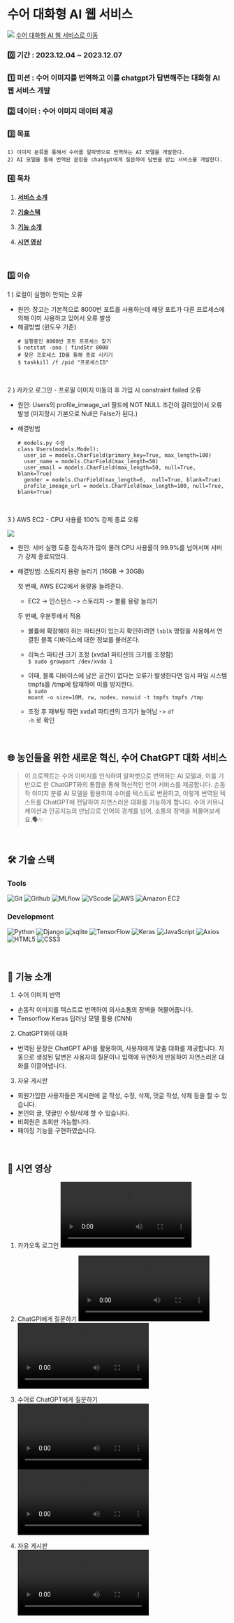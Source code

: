 # 수어 대화형 AI 웹 서비스

![](/static/image/image.png)
<a href="http://13.57.32.184/">수어 대화형 AI 웹 서비스로 이동</a>


### 0️⃣ 기간 : 2023.12.04 ~ 2023.12.07<br/>

### 1️⃣ 미션 : 수어 이미지를 번역하고 이를 chatgpt가 답변해주는 대화형 AI 웹 서비스 개발<br/>

### 2️⃣ 데이터 : 수어 이미지 데이터 제공
  
### 3️⃣ 목표 
    1) 이미지 분류를 통해서 수어를 알파벳으로 번역하는 AI 모델을 개발한다.
    2) AI 모델을 통해 번역된 문장을 chatgpt에게 질문하여 답변을 받는 서비스를 개발한다. 

### 4️⃣ 목차

1. [**서비스 소개**](#service)

2. [**기술스택**](#stacks)

3. [**기능 소개**](#func)

4. [**시연 영상**](#testing)

<br />

### 5️⃣ 이슈
1 ) 로컬이 실행이 안되는 오류
  - 원인: 장고는 기본적으로 8000번 포트를 사용하는데 해당 포트가 다른 프로세스에 의해 이미 사용하고 있어서 오류 발생
  - 해결방법 (윈도우 기준)
    ```
    # 실행중인 8000번 포트 프로세스 찾기
    $ netstat -ano | findStr 8000
    # 찾은 프로세스 ID를 통해 종료 시키기
    $ taskkill /f /pid "프로세스ID"
    ```
<br/>

2 ) 카카오 로그인 - 프로필 이미지 미동의 후 가입 시 constraint failed 오류
  - 원인: Users의 profile_imeage_url 필드에 NOT NULL 조건이 걸려있어서 오류 발생 (미지정시 기본으로 Null은 False가 된다.)
  - 해결방법

    ```
    # models.py 수정
    class Users(models.Model):
      user_id = models.CharField(primary_key=True, max_length=100)
      user_name = models.CharField(max_length=50)
      user_email = models.CharField(max_length=50, null=True, blank=True)
      gender = models.CharField(max_length=6,  null=True, blank=True)
      profile_imeage_url = models.CharField(max_length=100, null=True, blank=True)
    ```
<br />

3 ) AWS EC2 - CPU 사용률 100% 강제 종료 오류<br/>

![](/static/image/cpu100.png)<br/>

- 원인: 서버 실행 도중 접속자가 많이 몰려 CPU 사용률이 99.9%를 넘어서며 서버가 강제 종료되었다.
- 해결방법: 스토리지 용량 늘리기 (16GB -> 30GB)


  첫 번째, AWS EC2에서 용량을 늘려준다.
  - EC2 -> 인스턴스 -> 스토리지 -> 볼륨 용량 늘리기

  두 번째, 우분투에서 적용 
  - 볼륨에 확장해야 하는 파티션이 있는지 확인하려면 <code>lsblk</code> 명령을 사용해서 연결된 블록 디바이스에 대한 정보를 불러온다.

  - 리눅스 파티션 크기 조정 (xvda1 파티션의 크기를 조정함)</br>
  <code>$ sudo growpart /dev/xvda 1</code>

  - 이때, 블록 디바이스에 남은 공간이 없다는 오류가 발생한다면 임시 파일 시스템 tmpfs를 /tmp에 탑재하여 이를 방지한다.<br/>
  <code>$ sudo mount -o size=10M, rw, nodev, nosuid -t tmpfs tmpfs /tmp</code>

  - 조정 후 재부팅 하면 xvda1 파티션의 크기가 늘어남 -> <code>df -h</code> 로 확인

<br/>


<div id="service">
 
  ## 🌐 농인들을 위한 새로운 혁신, 수어 ChatGPT 대화 서비스

  >이 프로젝트는 수어 이미지를 인식하여 알파벳으로 번역하는 AI 모델과, 이를 기반으로 한 ChatGPT와의 통합을 통해 혁신적인 언어 서비스를 제공합니다. 손동작 이미지 분류 AI 모델을 활용하여 수어를 텍스트로 변환하고, 이렇게 번역된 텍스트를 ChatGPT에 전달하여 자연스러운 대화를 가능하게 합니다. 수어 커뮤니케이션과 인공지능의 만남으로 언어의 경계를 넘어, 소통의 장벽을 허물어보세요.🗣️✨
</div><br />

<div id="stacks">

  ## 🛠️ 기술 스택
  ### Tools
  ![Git](https://img.shields.io/badge/Git-F05032?style=for-the-badge&logo=Git&logoColor=white)
  ![Github](https://img.shields.io/badge/GitHub-181717?style=for-the-badge&logo=GitHub&logoColor=white)
  ![MLflow](https://img.shields.io/badge/MLflow-0194E2?style=for-the-badge&logo=MLflow&logoColor=white)
  ![VScode](https://img.shields.io/badge/Visual%20Studio%20Code-007ACC?style=for-the-badge&logo=VisualStudioCode&logoColor=white)
  ![AWS](https://img.shields.io/badge/aws-232F3E?style=for-the-badge&logo=amazonaws&logoColor=white)
  ![Amazon EC2](https://img.shields.io/badge/amazonec2-FF9900?style=for-the-badge&logo=amazonec2&logoColor=white)
  
  ### Development
  ![Python](https://img.shields.io/badge/Python-3776AB?style=for-the-badge&logo=Python&logoColor=white)
  ![Django](https://img.shields.io/badge/django-003B57?style=for-the-badge&logo=Django&logoColor=white)
  ![sqlite](https://img.shields.io/badge/sqlite-4479A1?style=for-the-badge&logo=sqlite&logoColor=white)
  ![TensorFlow](https://img.shields.io/badge/TensorFlow-FF6F00?style=for-the-badge&logo=TensorFlow&logoColor=white)
  ![Keras](https://img.shields.io/badge/Keras-D00000?style=for-the-badge&logo=Keras&logoColor=white)
  ![JavaScript](https://img.shields.io/badge/JavaScript-F7DF1E?style=for-the-badge&logo=Javascript&logoColor=white)
  ![Axios](https://img.shields.io/badge/Axios-5A29E4?style=for-the-badge&logo=Axios&logoColor=white)
  ![HTML5](https://img.shields.io/badge/HTML5-E34F26?style=for-the-badge&logo=HTML5&logoColor=white)
  ![CSS3](https://img.shields.io/badge/CSS3-1572B6?style=for-the-badge&logo=CSS3&logoColor=white)
  
</div><br />

<div id="func">

  ## 🤖 기능 소개

  1. 수어 이미지 번역 
  - 손동작 이미지를 텍스트로 번역하여 의사소통의 장벽을 허물어줍니다.
  - Tensorflow Keras 딥러닝 모델 활용 (CNN)
  
  2. ChatGPT와의 대화
  - 번역된 문장은 ChatGPT API를 활용하여, 사용자에게 맞춤 대화를 제공합니다. 자동으로 생성된 답변은 사용자의 질문이나 입력에 유연하게 반응하여 자연스러운 대화를 이끌어냅니다.

  3. 자유 게시판
  - 회원가입한 사용자들은 게시판에 글 작성, 수정, 삭제, 댓글 작성, 삭제 등을 할 수 있습니다.
  - 본인의 글, 댓글만 수정/삭제 할 수 있습니다.
  - 비회원은 조회만 가능합니다.
  - 페이징 기능을 구현하였습니다.

</div><br />

<div id="testing">

  ## 🎥 시연 영상
  1. 카카오톡 로그인
  <video src="https://github.com/undervi/sign-chatgpt-web/assets/95211722/bc4350ae-6b3b-404e-b918-98494c6a90d4"></video><br/>
  
  2. ChatGPI에게 질문하기
  <video src="https://github.com/undervi/sign-chatgpt-web/assets/95211722/706f566b-b84e-4064-bc2e-2a91a3cc36f7"></video>
  <video src="https://github.com/undervi/sign-chatgpt-web/assets/95211722/7a98965e-fa0d-4009-aa94-6e4ef2d4d0c2"></video><br/>

  3. 수어로 ChatGPT에게 질문하기
  <video src="https://github.com/undervi/sign-chatgpt-web/assets/95211722/2629a635-4864-40c9-a85b-d7b87a94177f"></video>
  <video src="https://github.com/undervi/sign-chatgpt-web/assets/95211722/301a9b20-c172-4cb7-a16f-561d3d6934fa"></video><br/>

  4. 자유 게시판  
  <video src="https://github.com/undervi/sign-chatgpt-web/assets/95211722/f4486a30-d78d-4151-90a6-8bc267eca17d"></video>

</div>
